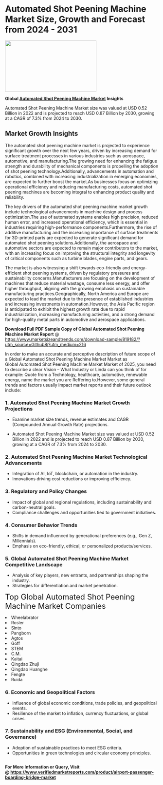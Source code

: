 <H1>Automated Shot Peening Machine Market Size, Growth and Forecast from 2024 - 2031</H1><img class="aligncenter size-medium wp-image-584254" src="https://thirdeyenews.in/wp-content/uploads/2024/09/Global-Market-Research-300x168.jpeg" alt="" width="300" height="168" /><p><strong>Global&nbsp;<a href="https://www.marketsizeandtrends.com/download-sample/819182/?utm_source=Github8j?utm_medium=216">Automated Shot Peening Machine Market</a> Insights</strong></p><p>Automated Shot Peening Machine Market size was valued at USD 0.52 Billion in 2022 and is projected to reach USD 0.87 Billion by 2030, growing at a CAGR of 7.3% from 2024 to 2030.</p><p><h2>Market Growth Insights</h2> <p>The automated shot peening machine market is projected to experience significant growth over the next few years, driven by increasing demand for surface treatment processes in various industries such as aerospace, automotive, and manufacturing.The growing need for enhancing the fatigue strength and durability of mechanical components is propelling the adoption of shot peening technology.Additionally, advancements in automation and robotics, combined with increasing industrialization in emerging economies, are expected to further boost the market.As businesses focus on optimizing operational efficiency and reducing manufacturing costs, automated shot peening machines are becoming integral to enhancing product quality and reliability.</p> <p>The key drivers of the automated shot peening machine market growth include technological advancements in machine design and process optimization.The use of automated systems enables high precision, reduced human error, and increased operational efficiency, which is essential in industries requiring high-performance components.Furthermore, the rise of additive manufacturing and the increasing importance of surface treatments for 3D-printed parts are expected to generate significant demand for automated shot peening solutions.Additionally, the aerospace and automotive sectors are expected to remain major contributors to the market, with an increasing focus on improving the structural integrity and longevity of critical components such as turbine blades, engine parts, and gears.</p> <p>The market is also witnessing a shift towards eco-friendly and energy-efficient shot peening systems, driven by regulatory pressures and sustainability concerns.Manufacturers are focusing on the development of machines that reduce material wastage, consume less energy, and offer higher throughput, aligning with the growing emphasis on sustainable manufacturing practices.Geographically, North America and Europe are expected to lead the market due to the presence of established industries and increasing investments in automation.However, the Asia Pacific region is anticipated to exhibit the highest growth rate due to rapid industrialization, increasing manufacturing activities, and a strong demand for high-quality metal parts in automotive and aerospace applications.</p> <p><span class=""><strong>Download Full PDF Sample Copy of Global Automated Shot Peening Machine Market Report</strong> @ <a href="https://www.marketsizeandtrends.com/download-sample/819182/?utm_source=Github8j?utm_medium=216" target="_blank">https://www.marketsizeandtrends.com/download-sample/819182/?utm_source=Github8j?utm_medium=216</a></span></p><p>In order to make an accurate and perceptive description of future scope of a Global&nbsp;Automated Shot Peening Machine Market Market as Global&nbsp;Automated Shot Peening Machine Market Market of 2025, you need to describe a clear Vision &ndash; What Industry or Linda can you think of for example: Quote from a Technology, healthcare, automotive, renewable energy, name the market you are Reffering to.However, some general trends and factors usually impact market reports and their future outlook include:</p><h3>1.&nbsp;<strong>Automated Shot Peening Machine Market Growth Projections</strong></h3><ul><li>Examine market size trends, revenue estimates and CAGR (Compounded Annual Growth Rate) projections.</li><li><p>Automated Shot Peening Machine Market size was valued at USD 0.52 Billion in 2022 and is projected to reach USD 0.87 Billion by 2030, growing at a CAGR of 7.3% from 2024 to 2030.</p></li></ul><h3>2.&nbsp;<strong>Automated Shot Peening Machine Market Technological Advancements</strong></h3><ul><li>Integration of AI, IoT, blockchain, or automation in the industry.</li><li>Innovations driving cost reductions or improving efficiency.</li></ul><h3>3.&nbsp;<strong>Regulatory and Policy Changes</strong></h3><ul><li>Impact of global and regional regulations, including sustainability and carbon-neutral goals.</li><li>Compliance challenges and opportunities tied to government initiatives.</li></ul><h3>4.&nbsp;<strong>Consumer Behavior Trends</strong></h3><ul><li>Shifts in demand influenced by generational preferences (e.g., Gen Z, Millennials).</li><li>Emphasis on eco-friendly, ethical, or personalized products/services.</li></ul><h3>5.&nbsp;<strong>Global Automated Shot Peening Machine Market Competitive Landscape</strong></h3><ul><li>Analysis of key players, new entrants, and partnerships shaping the industry.</li><li>Strategies for differentiation and market penetration.</li></ul><p data-pm-slice="1 1 []"><span style="color: inherit; font-family: inherit; font-size: 25px;">Top Global Automated Shot Peening Machine Market Companies</span></p><div class="" data-test-id=""><p><li>Wheelabrator</li><li> Rosler</li><li> Sinto</li><li> Pangborn</li><li> Agtos</li><li> Goff</li><li> STEM</li><li> C.M.</li><li> Kaitai</li><li> Qingdao Zhuji</li><li> Qingdao Huanghe</li><li> Fengte</li><li> Ruida</li></p></div><h3>6.&nbsp;<strong>Economic and Geopolitical Factors</strong></h3><ul><li>Influence of global economic conditions, trade policies, and geopolitical events.</li><li>Resilience of the market to inflation, currency fluctuations, or global crises.</li></ul><h3>7.&nbsp;<strong>Sustainability and ESG (Environmental, Social, and Governance)</strong></h3><ul><li>Adoption of sustainable practices to meet ESG criteria.</li><li>Opportunities in green technologies and circular economy principles.</li></ul><h2><strong style="font-size: 14px;">For More Information or Query, Visit @&nbsp;</strong><a style="background-color: #ffffff; font-size: 14px;" href="https://www.marketsizeandtrends.com/report/automated-shot-peening-machine-market/" target="_blank">https://www.verifiedmarketreports.com/product/airport-passenger-boarding-bridge-market</a></h2>